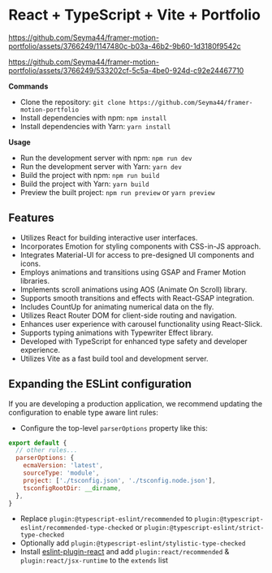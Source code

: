 # React + TypeScript + Vite + Portfolio

https://github.com/Seyma44/framer-motion-portfolio/assets/3766249/1147480c-b03a-46b2-9b60-1d3180f9542c

https://github.com/Seyma44/framer-motion-portfolio/assets/3766249/533202cf-5c5a-4be0-924d-c92e24467710

**Commands**

- Clone the repository: `git clone https://github.com/Seyma44/framer-motion-portfolio`
- Install dependencies with npm: `npm install`
- Install dependencies with Yarn: `yarn install`

**Usage**

- Run the development server with npm: `npm run dev`
- Run the development server with Yarn: `yarn dev`
- Build the project with npm: `npm run build`
- Build the project with Yarn: `yarn build`
- Preview the built project: `npm run preview` or `yarn preview`

## Features

- Utilizes React for building interactive user interfaces.
- Incorporates Emotion for styling components with CSS-in-JS approach.
- Integrates Material-UI for access to pre-designed UI components and icons.
- Employs animations and transitions using GSAP and Framer Motion libraries.
- Implements scroll animations using AOS (Animate On Scroll) library.
- Supports smooth transitions and effects with React-GSAP integration.
- Includes CountUp for animating numerical data on the fly.
- Utilizes React Router DOM for client-side routing and navigation.
- Enhances user experience with carousel functionality using React-Slick.
- Supports typing animations with Typewriter Effect library.
- Developed with TypeScript for enhanced type safety and developer experience.
- Utilizes Vite as a fast build tool and development server.



## Expanding the ESLint configuration

If you are developing a production application, we recommend updating the configuration to enable type aware lint rules:

- Configure the top-level `parserOptions` property like this:

```js
export default {
  // other rules...
  parserOptions: {
    ecmaVersion: 'latest',
    sourceType: 'module',
    project: ['./tsconfig.json', './tsconfig.node.json'],
    tsconfigRootDir: __dirname,
  },
}
```

- Replace `plugin:@typescript-eslint/recommended` to `plugin:@typescript-eslint/recommended-type-checked` or `plugin:@typescript-eslint/strict-type-checked`
- Optionally add `plugin:@typescript-eslint/stylistic-type-checked`
- Install [eslint-plugin-react](https://github.com/jsx-eslint/eslint-plugin-react) and add `plugin:react/recommended` & `plugin:react/jsx-runtime` to the `extends` list
